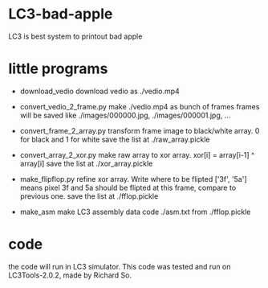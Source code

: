 # LC3-bad-apple
LC3 is best system to printout bad apple

# little programs
* download_vedio
download vedio as ./vedio.mp4

* convert_vedio_2_frame.py
make ./vedio.mp4 as bunch of frames
frames will be saved like ./images/000000.jpg, ./images/000001.jpg, ...

* convert_frame_2_array.py
transform frame image to black/white array. 0 for black and 1 for white
save the list at ./raw_array.pickle

* convert_array_2_xor.py
make raw array to xor array. xor[i] = array[i-1] ^ array[i]
save the list at ./xor_array.pickle

* make_flipflop.py
refine xor array. Write where to be flipted
['3f', '5a'] means pixel 3f and 5a should be flipted at this frame, compare to previous one.
save the list at ./fflop.pickle

* make_asm
make LC3 assembly data code ./asm.txt from ./fflop.pickle

# code
the code will run in LC3 simulator.
This code was tested and run on LC3Tools-2.0.2, made by Richard So.